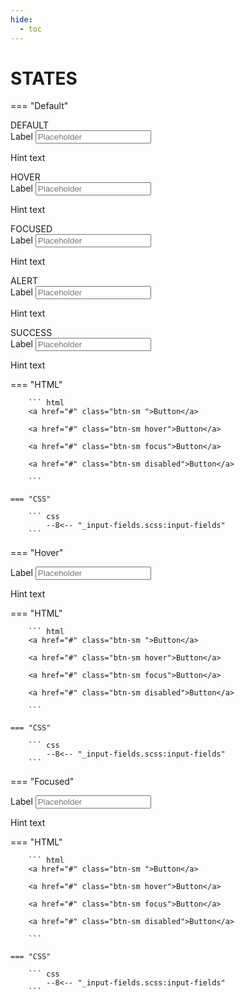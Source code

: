 ```yaml
---
hide:
  - toc
---
```

# **STATES**
=== "Default"
    <div class="input-main">
        <div class="grid-1-5">
            <div class="input-vari">DEFAULT</div>
            <div>
                <div class = "input-field-container">
                    <label for ="label">Label</label>
                    <input class ="input-box default" type="text" placeholder="Placeholder"></input>
                    <p>Hint text</p>
                </div>
            </div>
            <div class="input-vari">HOVER</div>
            <div>
                <div class = "input-field-container">
                    <label for ="label">Label</label>
                    <input class ="input-box hover" type="text" placeholder="Placeholder"></input>
                    <p>Hint text</p>
                </div>
            </div>
            <div class="input-vari">FOCUSED</div>
            <div>
                <div class = "input-field-container">
                    <label for ="label">Label</label>
                    <input class ="input-box focused" type="text" placeholder="Placeholder"></input>
                    <p>Hint text</p>
                </div>
            </div>
            <div class="input-vari">ALERT</div>
            <div>
                <div class = "input-field-container">
                    <label for ="label">Label</label>
                    <input class ="input-box alert" type="text" placeholder="Placeholder"></input>
                    <p>Hint text</p>
                </div>
            </div>
            <div class="input-vari">SUCCESS</div>
            <div>
                <div class = "input-field-container">
                    <label for ="label">Label</label>
                    <input class ="input-box success" type="text" placeholder="Placeholder"></input>
                    <p>Hint text</p>
                </div>
            </div>
        </div>
    </div>
    === "HTML"

        ``` html
        <a href="#" class="btn-sm ">Button</a>

        <a href="#" class="btn-sm hover">Button</a>

        <a href="#" class="btn-sm focus">Button</a>

        <a href="#" class="btn-sm disabled">Button</a>
        
        ```

    === "CSS"

        ``` css
            --8<-- "_input-fields.scss:input-fields"
        ```        
=== "Hover"
    <div class="btn-grid-1">
        <div class="grid-items">
            <div>
                <div class = "input-field-container">
                    <label for ="label">Label</label>
                    <input class ="input-box hover" type="text" placeholder="Placeholder"></input>
                    <p>Hint text</p>
                </div>
            </div>
        </div>
    </div>
    === "HTML"

        ``` html
        <a href="#" class="btn-sm ">Button</a>

        <a href="#" class="btn-sm hover">Button</a>

        <a href="#" class="btn-sm focus">Button</a>

        <a href="#" class="btn-sm disabled">Button</a>
        
        ```

    === "CSS"

        ``` css
            --8<-- "_input-fields.scss:input-fields"
        ```        
=== "Focused"
    <div class="btn-grid-1">
        <div class="grid-items">
            <div>
                <div class = "input-field-container">
                    <label for ="label">Label</label>
                    <input class ="input-box focused" type="text" placeholder="Placeholder"></input>
                    <p>Hint text</p>
                </div>
            </div>
        </div>
    </div>
    === "HTML"

        ``` html
        <a href="#" class="btn-sm ">Button</a>

        <a href="#" class="btn-sm hover">Button</a>

        <a href="#" class="btn-sm focus">Button</a>

        <a href="#" class="btn-sm disabled">Button</a>
        
        ```

    === "CSS"

        ``` css
            --8<-- "_input-fields.scss:input-fields"
        ```        